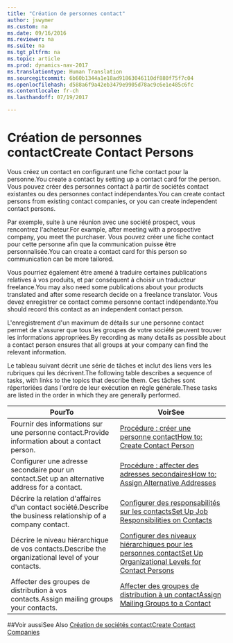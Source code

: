 ```yaml
---
title: "Création de personnes contact"
author: jswymer
ms.custom: na
ms.date: 09/16/2016
ms.reviewer: na
ms.suite: na
ms.tgt_pltfrm: na
ms.topic: article
ms.prod: dynamics-nav-2017
ms.translationtype: Human Translation
ms.sourcegitcommit: 6b60b1344a1e18ad91863046110df880f75f7c04
ms.openlocfilehash: d588a6f9a42eb3479e9905d78ac9c6e1e485c6fc
ms.contentlocale: fr-ch
ms.lasthandoff: 07/19/2017

---
```

# <a name="create-contact-persons"></a><span data-ttu-id="95f22-102">Création de personnes contact</span><span class="sxs-lookup"><span data-stu-id="95f22-102">Create Contact Persons</span></span>
<span data-ttu-id="95f22-103">Vous créez un contact en configurant une fiche contact pour la personne.</span><span class="sxs-lookup"><span data-stu-id="95f22-103">You create a contact by setting up a contact card for the person.</span></span> <span data-ttu-id="95f22-104">Vous pouvez créer des personnes contact à partir de sociétés contact existantes ou des personnes contact indépendantes.</span><span class="sxs-lookup"><span data-stu-id="95f22-104">You can create contact persons from existing contact companies, or you can create independent contact persons.</span></span>

<span data-ttu-id="95f22-105">Par exemple, suite à une réunion avec une société prospect, vous rencontrez l'acheteur.</span><span class="sxs-lookup"><span data-stu-id="95f22-105">For example, after meeting with a prospective company, you meet the purchaser.</span></span> <span data-ttu-id="95f22-106">Vous pouvez créer une fiche contact pour cette personne afin que la communication puisse être personnalisée.</span><span class="sxs-lookup"><span data-stu-id="95f22-106">You can create a contact card for this person so communication can be more tailored.</span></span>

<span data-ttu-id="95f22-107">Vous pourriez également être amené à traduire certaines publications relatives à vos produits, et par conséquent à choisir un traducteur freelance.</span><span class="sxs-lookup"><span data-stu-id="95f22-107">You may also need some publications about your products translated and after some research decide on a freelance translator.</span></span> <span data-ttu-id="95f22-108">Vous devez enregistrer ce contact comme personne contact indépendante.</span><span class="sxs-lookup"><span data-stu-id="95f22-108">You should record this contact as an independent contact person.</span></span>

<span data-ttu-id="95f22-109">L'enregistrement d'un maximum de détails sur une personne contact permet de s'assurer que tous les groupes de votre société peuvent trouver les informations appropriées.</span><span class="sxs-lookup"><span data-stu-id="95f22-109">By recording as many details as possible about a contact person ensures that all groups at your company can find the relevant information.</span></span>

<span data-ttu-id="95f22-110">Le tableau suivant décrit une série de tâches et inclut des liens vers les rubriques qui les décrivent.</span><span class="sxs-lookup"><span data-stu-id="95f22-110">The following table describes a sequence of tasks, with links to the topics that describe them.</span></span> <span data-ttu-id="95f22-111">Ces tâches sont répertoriées dans l'ordre de leur exécution en règle générale.</span><span class="sxs-lookup"><span data-stu-id="95f22-111">These tasks are listed in the order in which they are generally performed.</span></span>

|<span data-ttu-id="95f22-112">Pour</span><span class="sxs-lookup"><span data-stu-id="95f22-112">To</span></span> |<span data-ttu-id="95f22-113">Voir</span><span class="sxs-lookup"><span data-stu-id="95f22-113">See</span></span> |
|---|----|
|<span data-ttu-id="95f22-114">Fournir des informations sur une personne contact.</span><span class="sxs-lookup"><span data-stu-id="95f22-114">Provide information about a contact person.</span></span>|[<span data-ttu-id="95f22-115">Procédure : créer une personne contact</span><span class="sxs-lookup"><span data-stu-id="95f22-115">How to: Create Contact Person</span></span>](marketing-how-create-contact-persons.md)|
|<span data-ttu-id="95f22-116">Configurer une adresse secondaire pour un contact.</span><span class="sxs-lookup"><span data-stu-id="95f22-116">Set up an alternative address for a contact.</span></span>|[<span data-ttu-id="95f22-117">Procédure : affecter des adresses secondaires</span><span class="sxs-lookup"><span data-stu-id="95f22-117">How to: Assign Alternative Addresses</span></span>](marketing-how-assign-alternative-address.md)|
|<span data-ttu-id="95f22-118">Décrire la relation d'affaires d'un contact société.</span><span class="sxs-lookup"><span data-stu-id="95f22-118">Describe the business relationship of a company contact.</span></span>|[<span data-ttu-id="95f22-119">Configurer des responsabilités sur les contacts</span><span class="sxs-lookup"><span data-stu-id="95f22-119">Set Up Job Responsibilities on Contacts</span></span>](marketing-job-responsibilities.md)|
|<span data-ttu-id="95f22-120">Décrire le niveau hiérarchique de vos contacts.</span><span class="sxs-lookup"><span data-stu-id="95f22-120">Describe the organizational level of your contacts.</span></span>|[<span data-ttu-id="95f22-121">Configurer des niveaux hiérarchiques pour les personnes contact</span><span class="sxs-lookup"><span data-stu-id="95f22-121">Set Up Organizational Levels for Contact Persons</span></span>](marketing-organizational-levels.md)|
|<span data-ttu-id="95f22-122">Affecter des groupes de distribution à vos contacts.</span><span class="sxs-lookup"><span data-stu-id="95f22-122">Assign mailing groups your contacts.</span></span>|[<span data-ttu-id="95f22-123">Affecter des groupes de distribution à un contact</span><span class="sxs-lookup"><span data-stu-id="95f22-123">Assign Mailing Groups to a Contact</span></span>](marketing-mailing-groups.md#assign-mailing-groups-to-a-contact)|

##<a name="see-also"></a><span data-ttu-id="95f22-124">Voir aussi</span><span class="sxs-lookup"><span data-stu-id="95f22-124">See Also</span></span>
[<span data-ttu-id="95f22-125">Création de sociétés contact</span><span class="sxs-lookup"><span data-stu-id="95f22-125">Create Contact Companies</span></span>](marketing-create-contact-companies.md)

